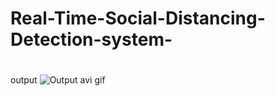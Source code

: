 # Real-Time-Social-Distancing-Detection-system-


# 
output
![Output avi gif](https://github.com/abd-shoumik/Social-distance-detection/blob/master/social%20distance%20detection.gif)
